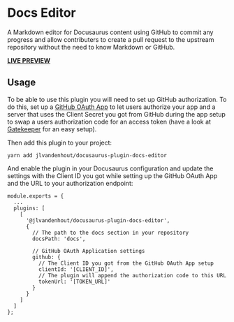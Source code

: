 # Docs Editor
A Markdown editor for Docusaurus content using GitHub to commit any progress and allow contributers to create a pull request to the upstream repository without the need to know Markdown or GitHub.

[**LIVE PREVIEW**](https://jlvandenhout.github.io/docusaurus-plugin-docs-editor)

## Usage
To be able to use this plugin you will need to set up GitHub authorization. To do this, set up a [GitHub OAuth App](https://docs.github.com/en/developers/apps/building-oauth-apps/creating-an-oauth-app) to let users authorize your app and a server that uses the Client Secret you got from GitHub during the app setup to swap a users authorization code for an access token (have a look at [Gatekeeper](https://github.com/prose/gatekeeper) for an easy setup).

Then add this plugin to your project:

```
yarn add jlvandenhout/docusaurus-plugin-docs-editor
```

And enable the plugin in your Docusaurus configuration and update the settings with the Client ID you got while setting up the GitHub OAuth App and the URL to your authorization endpoint:

```
module.exports = {
  ...
  plugins: [
    [
      '@jlvandenhout/docusaurus-plugin-docs-editor',
      {
        // The path to the docs section in your repository
        docsPath: 'docs',

        // GitHub OAuth Application settings
        github: {
          // The Client ID you got from the GitHub OAuth App setup
          clientId: '[CLIENT_ID]',
          // The plugin will append the authorization code to this URL
          tokenUrl: '[TOKEN_URL]'
        }
      }
    ]
  ]
};
```